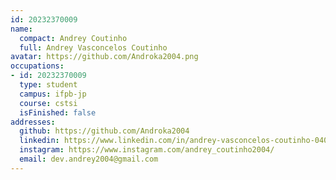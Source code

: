 ```yaml
---
id: 20232370009
name:
  compact: Andrey Coutinho
  full: Andrey Vasconcelos Coutinho
avatar: https://github.com/Androka2004.png
occupations:
- id: 20232370009
  type: student
  campus: ifpb-jp
  course: cstsi
  isFinished: false
addresses:
  github: https://github.com/Androka2004
  linkedin: https://www.linkedin.com/in/andrey-vasconcelos-coutinho-0407192b6/
  instagram: https://www.instagram.com/andrey_coutinho2004/
  email: dev.andrey2004@gmail.com
---
```

